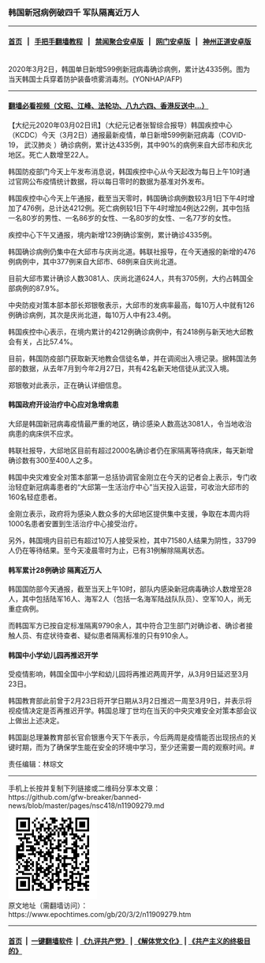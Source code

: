 ### 韩国新冠病例破四千 军队隔离近万人
------------------------

#### [首页](https://github.com/gfw-breaker/banned-news/blob/master/README.md) &nbsp;&nbsp;|&nbsp;&nbsp; [手把手翻墙教程](https://github.com/gfw-breaker/guides/wiki) &nbsp;&nbsp;|&nbsp;&nbsp; [禁闻聚合安卓版](https://github.com/gfw-breaker/bn-android) &nbsp;&nbsp;|&nbsp;&nbsp; [网门安卓版](https://github.com/oGate2/oGate) &nbsp;&nbsp;|&nbsp;&nbsp; [神州正道安卓版](https://github.com/SzzdOgate/update) 



<div><img alt="" class="aligncenter wp-post-image" src="https://i.epochtimes.com/assets/uploads/2020/03/000_1PI67F-600x400.jpg"/>
<div class="red16 caption">
 2020年3月2日，韩国单日新增599例新冠病毒确诊病例，累计达4335例。图为当天韩国士兵穿着防护装备喷雾消毒剂。(YONHAP/AFP)
</div>
</div><hr/>

#### [翻墙必看视频（文昭、江峰、法轮功、八九六四、香港反送中...）](https://github.com/gfw-breaker/banned-news/blob/master/pages/link3.md)

<div><p>
 【大纪元2020年03月02日讯】（大纪元记者张智综合报导）韩国疾控中心（KCDC）今天（3月2日）通报最新疫情，单日新增599例新冠病毒（COVID-19，
 <ok href="https://www.epochtimes.com/gb/tag/%E6%AD%A6%E6%B1%89%E8%82%BA%E7%82%8E.html">
  武汉肺炎
 </ok>
 ）确诊病例，累计达4335例，其中90%的病例来自大邱市和庆北地区。死亡人数增至22人。
</p>
<p>
 韩国防疫部门今天上午发布消息说，韩国疾控中心从今天起改为每日上午10时通过官网公布疫情统计数据，将以每日零时的数据为基准对外发布。
</p>
<p>
 韩国疾控中心今天上午通报，截至当天零时，韩国确诊病例数较3月1日下午4时增加了476例，总计达4212例。死亡病例较1日下午4时增加4例达22例，其中包括一名80岁的男性、一名86岁的女性、一名80岁的女性、一名77岁的女性。
</p>
<p>
 疾控中心下午又通报，境内新增123例确诊案例，累计确诊4335例。
</p>
<p>
 韩国确诊病例仍集中在大邱市与庆尚北道。韩联社报导，在今天通报的新增的476例病例中，其中377例来自大邱市、68例来自庆尚北道。
</p>
<p>
 目前大邱市累计确诊人数3081人、庆尚北道624人，共有3705例，大约占韩国全部病例的87.9%。
</p>
<p>
 中央防疫对策本部本部长郑银敬表示，大邱市的发病率最高，每10万人中就有126例确诊病例，其次是庆尚北道，每10万人中有23.4例。
</p>
<p>
 韩国疾控中心表示，在境内累计的4212例确诊病例中，有2418例与新天地大邱教会有关，占比57.4%。
</p>
<p>
 目前，韩国防疫部门获取新天地教会信徒名单，并在调阅出入境记录。据韩国法务部的数据，从去年7月到今年2月27日，共有42名新天地信徒从武汉入境。
</p>
<p>
 郑银敬对此表示，正在确认详细信息。
</p>
<h4>
 韩国政府开设治疗中心应对急增病患
</h4>
<p>
 大邱是韩国新冠病毒疫情最严重的地区，确诊感染人数高达3081人，令当地收治病患的病床供不应求。
</p>
<p>
 韩联社报导，大邱地区目前有超过2000名确诊者仍在家隔离等待病床，每天新增确诊数有300至400人之多。
</p>
<p>
 韩国中央灾难安全对策本部第一总括协调官金刚立在今天的记者会上表示，专门收治轻症新冠病毒患者的“大邱第一生活治疗中心”当天投入运营，可收治大邱市的160名轻症患者。
</p>
<p>
 金刚立表示，政府将为感染人数众多的大邱地区提供集中支援，争取在本周内将1000名患者安置到生活治疗中心接受治疗。
</p>
<p>
 另外，韩国境内目前已有超过10万人接受采检，其中71580人结果为阴性，33799人仍在等待结果。至今天凌晨零时为止，已有31例解除隔离状态。
</p>
<h4>
 韩军累计28例确诊 隔离近万人
</h4>
<p>
 韩国国防部今天通报，截至当天上午10时，部队内感染新冠病毒确诊人数增至28人，其中包括陆军16人、海军2人（包括一名海军陆战队队员）、空军10人，尚无重症病例。
</p>
<p>
 而韩国军方已按自定标准隔离9790余人，其中符合卫生部门对确诊者、确诊者接触人员、有症状待查者、疑似患者隔离标准的只有910余人。
</p>
<h4>
 <strong>
  韩国中小学幼儿园再推迟开学
 </strong>
</h4>
<p>
 受疫情影响，韩国全国中小学和幼儿园将再推迟两周开学，从3月9日延迟至3月23日。
</p>
<p>
 韩国教育部此前曾于2月23日将开学日期从3月2日推迟一周至3月9日，并表示将视疫情决定是否再推迟开学。韩国总理丁世均在当天的中央灾难安全对策本部会议上做出上述决定。
</p>
<p>
 韩国副总理兼教育部长官俞银惠今天下午表示，今后两周是疫情能否出现拐点的关键时期，而为了确保学生能在安全的环境中学习，至少还需要一周的观察时间。#
</p>
<p>
 责任编辑：林琮文
</p>
</div>
<hr/>
手机上长按并复制下列链接或二维码分享本文章：<br/>
https://github.com/gfw-breaker/banned-news/blob/master/pages/nsc418/n11909279.md <br/>
<a href='https://github.com/gfw-breaker/banned-news/blob/master/pages/nsc418/n11909279.md'><img src='https://github.com/gfw-breaker/banned-news/blob/master/pages/nsc418/n11909279.md.png'/></a> <br/>
原文地址（需翻墙访问）：https://www.epochtimes.com/gb/20/3/2/n11909279.htm


------------------------
#### [首页](https://github.com/gfw-breaker/banned-news/blob/master/README.md) &nbsp;|&nbsp; [一键翻墙软件](https://github.com/gfw-breaker/nogfw/blob/master/README.md) &nbsp;| [《九评共产党》](https://github.com/gfw-breaker/9ping.md/blob/master/README.md#九评之一评共产党是什么) | [《解体党文化》](https://github.com/gfw-breaker/jtdwh.md/blob/master/README.md) | [《共产主义的终极目的》](https://github.com/gfw-breaker/gczydzjmd.md/blob/master/README.md)


<img src='http://gfw-breaker.win/banned-news/pages/nsc418/n11909279.md' width='0px' height='0px'/>